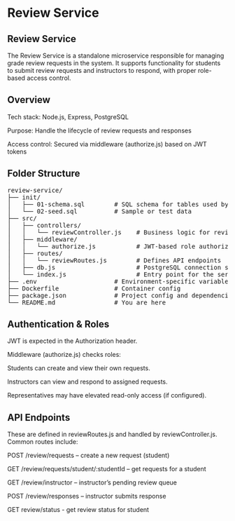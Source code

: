 # Review Service

## Review Service
The Review Service is a standalone microservice responsible for managing grade review requests in the system. It supports functionality for students to submit review requests and instructors to respond, with proper role-based access control.

## Overview
Tech stack: Node.js, Express, PostgreSQL

Purpose: Handle the lifecycle of review requests and responses

Access control: Secured via middleware (authorize.js) based on JWT tokens

## Folder Structure

<pre>
review-service/
├── init/
│   ├── 01-schema.sql        # SQL schema for tables used by the service
│   └── 02-seed.sql          # Sample or test data
├── src/
│   ├── controllers/
│   │   └── reviewController.js    # Business logic for reviews
│   ├── middleware/
│   │   └── authorize.js           # JWT-based role authorization
│   ├── routes/
│   │   └── reviewRoutes.js        # Defines API endpoints
│   ├── db.js                      # PostgreSQL connection setup
│   └── index.js                   # Entry point for the service
├── .env                     # Environment-specific variables
├── Dockerfile               # Container config
├── package.json             # Project config and dependencies
└── README.md                # You are here
</pre>

## Authentication & Roles
JWT is expected in the Authorization header.

Middleware (authorize.js) checks roles:

Students can create and view their own requests.

Instructors can view and respond to assigned requests.

Representatives may have elevated read-only access (if configured).

## API Endpoints
These are defined in reviewRoutes.js and handled by reviewController.js. Common routes include:

POST /review/requests – create a new request (student)

GET /review/requests/student/:studentId – get requests for a student

GET /review/instructor – instructor’s pending review queue

POST /review/responses – instructor submits response

GET review/status - get review status for student



